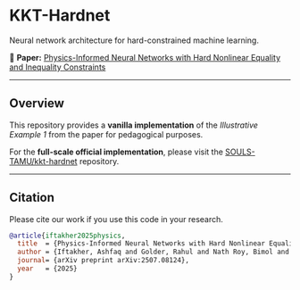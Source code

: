 # KKT-Hardnet

Neural network architecture for hard-constrained machine learning.

📄 **Paper:** [Physics-Informed Neural Networks with Hard Nonlinear Equality and Inequality Constraints](https://arxiv.org/abs/2507.08124)

---

## Overview
This repository provides a **vanilla implementation** of the *Illustrative Example 1* from the paper for pedagogical purposes.

For the **full-scale official implementation**, please visit the [SOULS-TAMU/kkt-hardnet](https://github.com/SOULS-TAMU/kkt-hardnet) repository.

---

## Citation
Please cite our work if you use this code in your research.

```bibtex
@article{iftakher2025physics,
  title  = {Physics-Informed Neural Networks with Hard Nonlinear Equality and Inequality Constraints},
  author = {Iftakher, Ashfaq and Golder, Rahul and Nath Roy, Bimol and Hasan, MM},
  journal= {arXiv preprint arXiv:2507.08124},
  year   = {2025}
}
